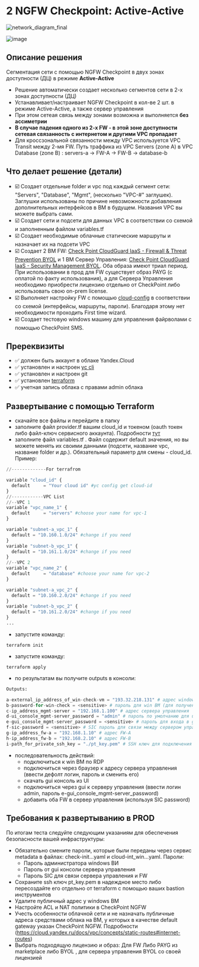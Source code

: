 # 2 NGFW Checkpoint: Active-Active

![network_diagram_final](https://user-images.githubusercontent.com/85429798/139543124-cf9cbb90-1d90-4d29-95ed-8e9c5b29c30b.png)

![image](https://user-images.githubusercontent.com/85429798/139543134-1a9f3390-d3a2-4e67-b401-85a544c27e79.png)



## Описание решения
Сегментация сети с помощью NGFW Checkpoint в двух зонах доступности (ДЦ) в режиме **Active-Active**

- Решение автоматически создает несколько сегментов сети в 2-х зонах доступности (ДЦ)
- Устанавливает/настраивает NGFW Checkpoint в кол-ве 2 шт. в режиме Active-Active, а также сервер управления
- При этом сетеая связь между зонами возможна и выполняется **без ассиметрии**
- **В случае падения одного из 2-х FW - в этой зоне доступности сетевая связанность с интернетом и другими VPC пропадает**
- Для кроссзональной связанности между VPC используется VPC Transit между 2-мя FW. Путь траффика из VPC Servers (zone A) в VPC Database (zone B) : servers-a -> FW-A -> FW-B -> database-b

## Что делает решение (детали)
- ☑️ Создает отдельные folder и vpc под каждый сегмент сети: "Servers", "Database", "Mgmt", (несколько "VPC-#" заглушек). Заглушки использованы по причине невозможности добавления дополнительных интерфейсов в ВМ в будущем. Названия VPC вы можете выбрать сами.
- ☑️ Создает сети и подсети для данных VPC в соответствии со схемой и заполненным файлом variables.tf
- ☑️ Создает необходимые облачные статические маршруты и назначает их на подсети VPC
- ☑️ Создает 2 ВМ FW: [Check Point CloudGuard IaaS - Firewall & Threat Prevention BYOL](https://cloud.yandex.ru/marketplace/products/f2eb527bqp4f4ksht2af) и 1 ВМ Сервер Управления: [Check Point CloudGuard IaaS - Security Management BYOL](https://cloud.yandex.ru/marketplace/products/f2e1si2qna6s0q01eda0). Оба образа имеют триал период. При использовании в прод для FW существует образ PAYG (с оплатой по факту использования), а для Сервера Управления необходимо приобрести лицензию отдельно от CheckPoint либо использовать свою on-prem license.
- ☑️ Выполняет настройку FW с помощью [cloud-config](https://supportcenter.checkpoint.com/supportcenter/portal?eventSubmit_doGoviewsolutiondetails=&solutionid=sk165476) в соответствии со схемой (интерфейсы, маршруты, пароли). Благодаря этому нет необходимости проходить First time wizard.
- ☑️ Создает тестовую  windows машину для управления файрволами с помощью CheckPoint SMS.

## Пререквизиты
- :white_check_mark: должен быть аккаунт в облаке Yandex.Cloud
- :white_check_mark: установлен и настроен [yc cli](https://cloud.yandex.ru/docs/cli/quickstart)
- :white_check_mark: установлен и настроен git
- :white_check_mark: установлен [terraform](https://www.terraform.io/downloads.html)
- :white_check_mark: учетная запись облака с правами admin облака

## Развертывание с помощью Terraform
- скачайте все файлы и перейдите в папку
- заполните файл provider.tf вашим cloud_id и токеном (oauth токен либо файл-ключ сервисного аккаунта). Подробности [тут](https://registry.terraform.io/providers/yandex-cloud/yandex/latest/docs)
- заполните файл variables.tf . Файл содержит default значения, но вы можете менять их своими данными (подсети, название vpc, название folder и др.). Обязательный параметр для смены - cloud_id. Пример:
```Python
//-------------For terrafrom

variable "cloud_id" {
  default     = "Your cloud id" #yc config get cloud-id
}
//------------VPC List
//--VPC 1
variable "vpc_name_1" {
  default     = "servers" #choose your name for vpc-1
}

variable "subnet-a_vpc_1" {
  default = "10.160.1.0/24" #change if you need
}
variable "subnet-b_vpc_1" {
  default = "10.161.1.0/24" #change if you need
}
//--VPC 2
variable "vpc_name_2" {
  default     = "database" #choose your name for vpc-2
}

variable "subnet-a_vpc_2" {
  default = "10.160.2.0/24" #change if you need
}
variable "subnet-b_vpc_2" {
  default = "10.161.2.0/24" #change if you need
}
...

```

- запустите команду:
```
terraform init
``` 
- запустите команду:
```
terraform apply
``` 

- по результатам вы получите outputs в консоли:

```Python
Outputs:

a-external_ip_address_of_win-check-vm = "193.32.218.131" # адрес windows ВМ для управления (зайдите скачайте через ui сервера управления gui консоль)
b-password-for-win-check = <sensitive> # пароль для win ВМ (для получения выполните "terraform output b-password-for-win-check")
c-ip_address_mgmt-server = "192.168.1.100" # адрес сервера управления
d-ui_console_mgmt-server_password = "admin" # пароль по умолчанию для ui сервера управления
e-gui_console_mgmt-server_password = <sensitive> # пароль для входа в gui консоль сервера управления ("terraform output e-gui_console_mgmt-server_password")
f-sic-password = <sensitive> # SIC пароль для связи между сервером управления и FW ("terraform output f-sic-password")
g-ip_address_fw-a = "192.168.1.10" # адрес FW-A
h-ip_address_fw-b = "192.168.2.10" # адрес FW-B
i-path_for_private_ssh_key = "./pt_key.pem" # SSH ключ для подключения к Checkpoint ВМ
``` 
- последовательность действий:
    - подключиться к win ВМ по RDP
    - подключиться через браузер к адресу сервера управления (ввести дефолт логин, пароль и сменить его)
    - скачать gui консоль из UI
    - подключиться через gui к серверу управления (ввести логин admin, пароль e-gui_console_mgmt-server_password)
    - добавить оба FW в сервер управления (используя SIC password)

## Требования к развертыванию в PROD 
По итогам теста следуйте следующим указаниям для обеспечения безопасности вашей инфраструктуры:
- Обязательно смените пароли, которые были переданы через сервис metadata в файлах: check-init...yaml и cloud-int_win...yaml. Пароли:
    - Пароль администратора windows ВИ
    - Пароль от gui консоли сервера управления
    - Пароль SIC для связи сервера управления и FW
- Сохраните ssh ключ pt_key.pem в надеждное место либо пересоздайте его отдельно от terraform с помощью ваших bastion инструментов
- Удалите публичный адрес у windows ВМ
- Настройте ACL и NAT политики в CheckPoint NGFW
- Учесть особенности облачной сети и не назначать публичные адреса средствами облака на ВМ, у которых в качестве default gateway указан CheckPoint NGFW. Подробности (https://cloud.yandex.ru/docs/vpc/concepts/static-routes#internet-routes)
- Выбрать подходящую лицензию и образ: Для FW Либо PAYG из marketplace либо BYOL , для сервера управления BYOL со своей лицензией
